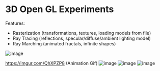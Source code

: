 # 3D Open GL Experiments
Features:
- Rasterization (transformations, textures, loading models from file)
- Ray Tracing (reflections, specular/diffuse/ambient lighting model)
- Ray Marching (animated fractals, infinite shapes)

![image](https://user-images.githubusercontent.com/10748374/228285413-934081fa-562a-45bd-b40a-75a1c6157af5.png)

https://imgur.com/QhXPZP8 (Animation Gif)
![image](https://user-images.githubusercontent.com/10748374/194768300-4baadcc5-2446-49cc-81ec-43a0cbe623b4.png)
![image](https://user-images.githubusercontent.com/10748374/194768218-b553be85-b813-45f3-88c2-283c8a82d8da.png)
![image](https://user-images.githubusercontent.com/10748374/194730643-22118182-745c-4d6e-a448-c590a97b2eac.png)
